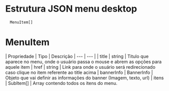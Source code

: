 # Estrutura JSON menu desktop

```
  MenuItem[]
```

# MenuItem 
| Propriedade | Tipo | Descrição
| --- | --- |
| title | string | Titulo que aparece no menu, onde o usuário passa o mouse e abrem as opções para aquele item
| href | string | Link para onde o usuário será redirecionado caso clique no item referente ao title acima
| bannerInfo | BannerInfo | Objeto que vai definir as informações do banner (Imagem, texto, url)
| itens | SubItem[] | Array contendo todos os itens do menu.


